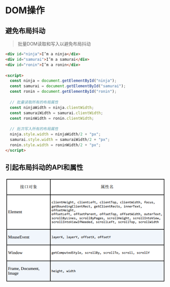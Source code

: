 <!--
 * @Author: tim
 * @Date: 2020-10-29 14:21:29
 * @LastEditors: tim
 * @LastEditTime: 2020-10-29 14:30:49
 * @Description: 
-->
# DOM操作

## 避免布局抖动
> 批量DOM读取和写入以避免布局抖动

``` html
<div id="ninja">I’m a ninja</div>
<div id="samurai">I’m a samurai</div>
<div id="ronin">I’m a ronin</div>

<script>
  const ninja = document.getElementById("ninja");
  const samurai = document.getElementById("samurai");
  const ronin = document.getElementById("ronin");

  // 批量读取所有的布局属性
  const ninjaWidth = ninja.clientWidth;
  const samuraiWidth = samurai.clientWidth;
  const roninWidth = ronin.clientWidth;  

  // 批次写入所有的布局属性
  ninja.style.width = ninjaWidth/2 + "px";
  samurai.style.width = samuraiWidth/2 + "px";
  ronin.style.width = roninWidth/2 + "px"; 
</script>  
```

## 引起布局抖动的API和属性

![布局抖动的API和属性](./imgs/布局抖动的API和属性.png)


